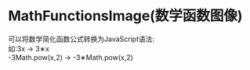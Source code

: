 # MathFunctionsImage(数学函数图像)
可以将数学简化函数公式转换为JavaScript语法:<br>
如:3x  ->  3&#8727;x<br>
-3Math.pow(x,2)  ->  -3&#8727;Math.pow(x,2)<br>
